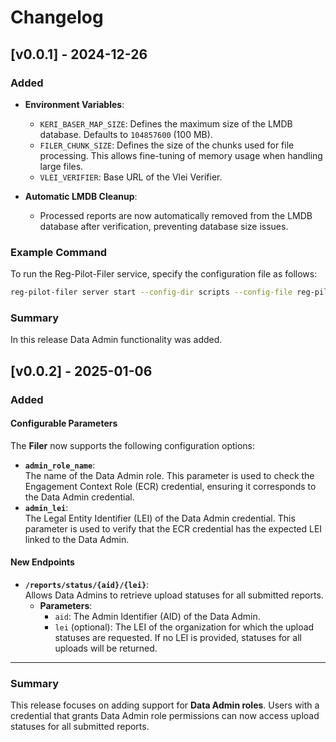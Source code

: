 # Changelog

## [v0.0.1] - 2024-12-26

### Added

- **Environment Variables**:
    - `KERI_BASER_MAP_SIZE`: Defines the maximum size of the LMDB database. Defaults to `104857600` (100 MB).
    - `FILER_CHUNK_SIZE`: Defines the size of the chunks used for file processing. This allows fine-tuning of memory
      usage when handling large files.
    - `VLEI_VERIFIER`: Base URL of the Vlei Verifier.

- **Automatic LMDB Cleanup**:
    - Processed reports are now automatically removed from the LMDB database after verification, preventing database
      size issues.

### Example Command

To run the Reg-Pilot-Filer service, specify the configuration file as follows:

```bash
reg-pilot-filer server start --config-dir scripts --config-file reg-pilot-filer-config.json
```

### Summary

In this release Data Admin functionality was added.

## [v0.0.2] - 2025-01-06

### Added

#### Configurable Parameters
The **Filer** now supports the following configuration options:
- **`admin_role_name`**:  
  The name of the Data Admin role. This parameter is used to check the Engagement Context Role (ECR) credential, ensuring it corresponds to the Data Admin credential.
- **`admin_lei`**:  
  The Legal Entity Identifier (LEI) of the Data Admin credential. This parameter is used to verify that the ECR credential has the expected LEI linked to the Data Admin.

#### New Endpoints
- **`/reports/status/{aid}/{lei}`**:  
  Allows Data Admins to retrieve upload statuses for all submitted reports.  
  - **Parameters**:
    - `aid`: The Admin Identifier (AID) of the Data Admin.  
    - `lei` (optional): The LEI of the organization for which the upload statuses are requested. If no LEI is provided, statuses for all uploads will be returned.

---

### Summary

This release focuses on adding support for **Data Admin roles**. Users with a credential that grants Data Admin role permissions can now access upload statuses for all submitted reports.